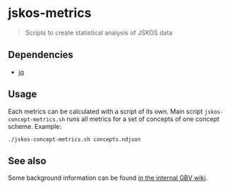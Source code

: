 # jskos-metrics

> Scripts to create statistical analysis of JSKOS data

## Dependencies

* [jq](https://stedolan.github.io/jq/)

## Usage

Each metrics can be calculated with a script of its own. Main script
`jskos-concept-metrics.sh` runs all metrics for a set of concepts of one
concept scheme. Example:

~~~
./jskos-concept-metrics.sh concepts.ndjson
~~~

## See also

Some background information can be found [in the internal GBV wiki](https://info.gbv.de/pages/viewpage.action?spaceKey=COLIBRI&title=KOS-Statistik).

